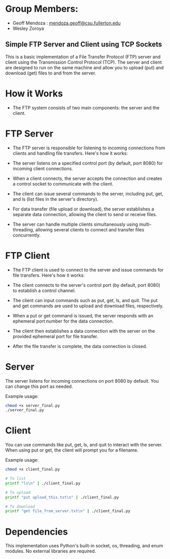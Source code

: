 # Group Members:
* Geoff Mendoza : mendoza.geoff@csu.fullerton.edu
* Wesley Zoroya

## Simple FTP Server and Client using TCP Sockets
This is a basic implementation of a File Transfer Protocol (FTP) server and client using the Transmission Control Protocol (TCP). The server and client are designed to run on the same machine and allow you to upload (put) and download (get) files to and from the server.

# How it Works
* The FTP system consists of two main components: the server and the client.

# FTP Server
* The FTP server is responsible for listening to incoming connections from clients and handling file transfers. Here's how it works:

* The server listens on a specified control port (by default, port 8080) for incoming client connections.
* When a client connects, the server accepts the connection and creates a control socket to communicate with the client.
* The client can issue several commands to the server, including put, get, and ls (list files in the server's directory).
* For data transfer (file upload or download), the server establishes a separate data connection, allowing the client to send or receive files.
* The server can handle multiple clients simultaneously using multi-threading, allowing several clients to connect and transfer files concurrently.
# FTP Client
* The FTP client is used to connect to the server and issue commands for file transfers. Here's how it works:

* The client connects to the server's control port (by default, port 8080) to establish a control channel.
* The client can input commands such as put, get, ls, and quit. The put and get commands are used to upload and download files, respectively.
* When a put or get command is issued, the server responds with an ephemeral port number for the data connection.
* The client then establishes a data connection with the server on the provided ephemeral port for file transfer.
* After the file transfer is complete, the data connection is closed.

#  Server

The server listens for incoming connections on port 8080 by default. You can change this port as needed.

Example usage:

```sh
chmod +x server_final.py
./server_final.py
```

# Client

You can use commands like put, get, ls, and quit to interact with the server. When using put or get, the client will prompt you for a filename.

Example usage:

```sh
chmod +x client_final.py

# To list
printf "ls\n" | ./client_final.py

# To upload
printf "put upload_this.txt\n" | ./client_final.py

# To download
printf "get file_from_server.txt\n" | ./client_final.py
```

# Dependencies
This implementation uses Python's built-in socket, os, threading, and enum modules. No external libraries are required.

